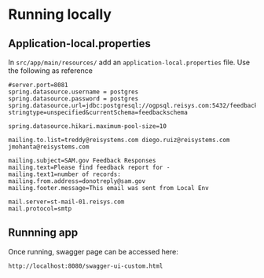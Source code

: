 # Running locally

## Application-local.properties
In `src/app/main/resources/` add an `application-local.properties` file. Use the following as reference

```properties
#server.port=8081
spring.datasource.username = postgres
spring.datasource.password = postgres
spring.datasource.url=jdbc:postgresql://ogpsql.reisys.com:5432/feedback_service?stringtype=unspecified&currentSchema=feedbackschema

spring.datasource.hikari.maximum-pool-size=10

mailing.to.list=treddy@reisystems.com diego.ruiz@reisystems.com jmohanta@reisystems.com

mailing.subject=SAM.gov Feedback Responses
mailing.text=Please find feedback report for -
mailing.text1=number of records:
mailing.from.address=donotreply@sam.gov
mailing.footer.message=This email was sent from Local Env

mail.server=st-mail-01.reisys.com
mail.protocol=smtp
```

## Runnning app
Once running, swagger page can be accessed here:

`http://localhost:8080/swagger-ui-custom.html`